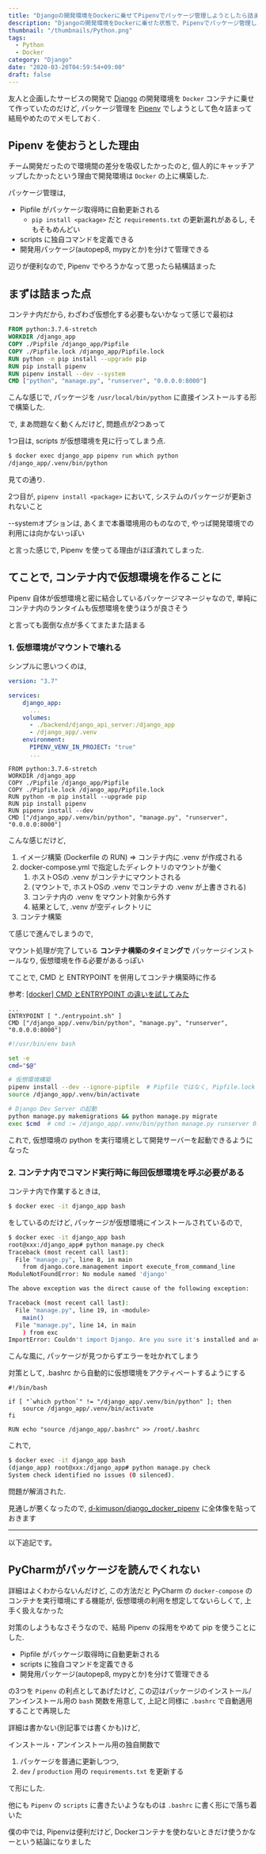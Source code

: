 ```yaml
---
title: "Djangoの開発環境をDockerに乗せてPipenvでパッケージ管理しようとしたら詰まって結局やめた話"
description: "Djangoの開発環境をDockerに乗せた状態で、Pipenvでパッケージ管理しようとしたら詰まって結局やめた話をします。"
thumbnail: "/thumbnails/Python.png"
tags:
  - Python
  - Docker
category: "Django"
date: "2020-03-20T04:59:54+09:00"
draft: false
---
```


友人と企画したサービスの開発で [Django](https://github.com/django/django) の開発環境を `Docker` コンテナに乗せて作っていたのだけど, パッケージ管理を [Pipenv](https://pipenv-ja.readthedocs.io/ja/translate-ja/basics.html) でしようとして色々詰まって結局やめたのでメモしておく.

## Pipenv を使おうとした理由

チーム開発だったので環境間の差分を吸収したかったのと, 個人的にキャッチアップしたかったという理由で開発環境は `Docker` の上に構築した.

パッケージ管理は,

- Pipfile がパッケージ取得時に自動更新される
  - `pip install <package>` だと `requirements.txt` の更新漏れがあるし, そもそもめんどい
- scripts に独自コマンドを定義できる
- 開発用パッケージ(autopep8, mypyとか)を分けて管理できる

辺りが便利なので, Pipenv でやろうかなって思ったら結構詰まった

## まずは詰まった点

コンテナ内だから, わざわざ仮想化する必要もないかなって感じで最初は

``` Dockerfile
FROM python:3.7.6-stretch
WORKDIR /django_app
COPY ./Pipfile /django_app/Pipfile
COPY ./Pipfile.lock /django_app/Pipfile.lock
RUN python -m pip install --upgrade pip
RUN pip install pipenv
RUN pipenv install --dev --system
CMD ["python", "manage.py", "runserver", "0.0.0.0:8000"]
```

こんな感じで, パッケージを `/usr/local/bin/python` に直接インストールする形で構築した.

で, まあ問題なく動くんだけど, 問題点が2つあって

1つ目は, scripts が仮想環境を見に行ってしまう点.

``` bash
$ docker exec django_app pipenv run which python
/django_app/.venv/bin/python
```

見ての通り.

2つ目が, `pipenv install <package>` において, システムのパッケージが更新されないこと

--systemオプションは, あくまで本番環境用のものなので, やっぱ開発環境での利用には向かないっぽい

と言った感じで, Pipenv を使ってる理由がほぼ潰れてしまった.

## てことで, コンテナ内で仮想環境を作ることに

Pipenv 自体が仮想環境と密に結合しているパッケージマネージャなので, 単純にコンテナ内のランタイムも仮想環境を使うほうが良さそう

と言っても面倒な点が多くてまたまた詰まる

### 1. 仮想環境がマウントで壊れる

シンプルに思いつくのは,

``` yml:title=docker-compose.yml
version: "3.7"

services:
    django_app:
      ...
    volumes:
      - ./backend/django_api_server:/django_app
      - /django_app/.venv
    environment:
      PIPENV_VENV_IN_PROJECT: "true"
      ...
```

``` Dockerfile:title=django_app/Dockerfile
FROM python:3.7.6-stretch
WORKDIR /django_app
COPY ./Pipfile /django_app/Pipfile
COPY ./Pipfile.lock /django_app/Pipfile.lock
RUN python -m pip install --upgrade pip
RUN pip install pipenv
RUN pipenv install --dev
CMD ["/django_app/.venv/bin/python", "manage.py", "runserver", "0.0.0.0:8000"]
```

こんな感じだけど,

1. イメージ構築 (Dockerfile の RUN) => コンテナ内に .venv が作成される
2. docker-compose.yml で指定したディレクトリのマウントが働く
    1. ホストOSの .venv がコンテナにマウントされる
    2. (マウントで, ホストOSの .venv でコンテナの .venv が上書きされる)
    3. コンテナ内の .venv をマウント対象から外す
    4. 結果として, .venv が空ディレクトリに
3. コンテナ構築

て感じで進んでしまうので,

マウント処理が完了している **コンテナ構築のタイミングで** パッケージインストールなり, 仮想環境を作る必要があるっぽい

てことで, CMD と ENTRYPOINT を併用してコンテナ構築時に作る

参考: [[docker] CMD とENTRYPOINT の違いを試してみた](https://qiita.com/hihihiroro/items/d7ceaadc9340a4dbeb8f#%E4%BD%B5%E7%94%A8)

``` Dockerfile:title=Dockerfile
...
ENTRYPOINT [ "./entrypoint.sh" ]
CMD ["/django_app/.venv/bin/python", "manage.py", "runserver", "0.0.0.0:8000"]
```

``` bash:title=entrypoint.sh
#!/usr/bin/env bash

set -e
cmd="$@"

# 仮想環境構築
pipenv install --dev --ignore-pipfile  # Pipfile ではなく, Pipfile.lock から
source /django_app/.venv/bin/activate

# Django Dev Server の起動
python manage.py makemigrations && python manage.py migrate
exec $cmd  # cmd := /django_app/.venv/bin/python manage.py runserver 0.0.0.0:8000
```

これで, 仮想環境の python を実行環境として開発サーバーを起動できるようになった

### 2. コンテナ内でコマンド実行時に毎回仮想環境を呼ぶ必要がある

コンテナ内で作業するときは,

``` bash
$ docker exec -it django_app bash
```

をしているのだけど, パッケージが仮想環境にインストールされているので,

``` bash
$ docker exec -it django_app bash
root@xxx:/django_app# python manage.py check
Traceback (most recent call last):
  File "manage.py", line 8, in main
    from django.core.management import execute_from_command_line
ModuleNotFoundError: No module named 'django'

The above exception was the direct cause of the following exception:

Traceback (most recent call last):
  File "manage.py", line 19, in <module>
    main()
  File "manage.py", line 14, in main
    ) from exc
ImportError: Couldn't import Django. Are you sure it's installed and available on your PYTHONPATH environment variable? Did you forget to activate a virtual environment?
```

こんな風に, パッケージが見つからずエラーを吐かれてしまう

対策として, .bashrc から自動的に仮想環境をアクティベートするようにする

``` bash:title=/django_app/.bashrc
#!/bin/bash

if [ "`which python`" != "/django_app/.venv/bin/python" ]; then
    source /django_app/.venv/bin/activate
fi
```

``` Dockerfile:title="/django_app/Dockerfile"
RUN echo "source /django_app/.bashrc" >> /root/.bashrc
```

これで,

``` bash
$ docker exec -it django_app bash
(django_app) root@xxx:/django_app# python manage.py check
System check identified no issues (0 silenced).
```

問題が解消された.

見通しが悪くなったので,
[d-kimuson/django_docker_pipenv](https://github.com/d-kimuson/django_docker_pipenv)
に全体像を貼っておきます

---

以下追記です。

## PyCharmがパッケージを読んでくれない

詳細はよくわからないんだけど, この方法だと PyCharm の `docker-compose` のコンテナを実行環境にする機能が, 仮想環境の利用を想定してないらしくて, 上手く扱えなかった

対策のしようもなさそうなので、結局 Pipenv の採用をやめて pip を使うことにした.

- Pipfile がパッケージ取得時に自動更新される
- scripts に独自コマンドを定義できる
- 開発用パッケージ(autopep8, mypyとか)を分けて管理できる

の3つを `Pipenv` の利点としてあげたけど, この辺はパッケージのインストール/アンインストール用の `bash` 関数を用意して, 上記と同様に `.bashrc` で自動適用することで再現した

詳細は書かない(別記事では書くかも)けど,

インストール・アンインストール用の独自関数で

1. パッケージを普通に更新しつつ,
2. `dev` / `production` 用の `requirements.txt` を更新する

て形にした.

他にも `Pipenv` の `scripts` に書きたいようなものは `.bashrc` に書く形にで落ち着いた

僕の中では, Pipenvは便利だけど, Dockerコンテナを使わないときだけ使うかなーという結論になりました
